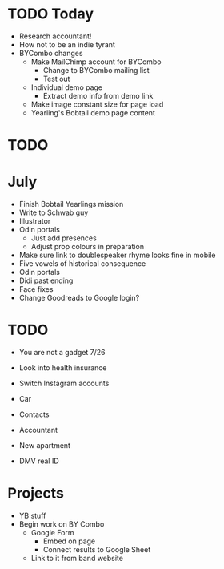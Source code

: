 # TODO Today
* Research accountant!
* How not to be an indie tyrant
* BYCombo changes
    * Make MailChimp account for BYCombo
        * Change to BYCombo mailing list
        * Test out
    * Individual demo page
        * Extract demo info from demo link
    * Make image constant size for page load
    * Yearling's Bobtail demo page content

# TODO

# July
* Finish Bobtail Yearlings mission
* Write to Schwab guy
* Illustrator
* Odin portals
    * Just add presences
    * Adjust prop colours in preparation
* Make sure link to doublespeaker rhyme looks fine in mobile
* Five vowels of historical consequence
* Odin portals
* Didi past ending
* Face fixes
* Change Goodreads to Google login?

# TODO
* You are not a gadget 7/26
* Look into health insurance
* Switch Instagram accounts

* Car
* Contacts
* Accountant
* New apartment
* DMV real ID

# Projects
* YB stuff
* Begin work on BY Combo
    * Google Form
        * Embed on page
        * Connect results to Google Sheet
    * Link to it from band website